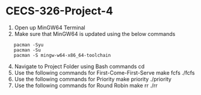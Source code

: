# CECS-326-Project-4
1. Open up MinGW64 Terminal
2. Make sure that MinGW64 is updated using the below commands
```
   pacman -Syu
   pacman -Su
   pacman -S mingw-w64-x86_64-toolchain
```
4. Navigate to Project Folder using Bash commands cd
5. Use the following commands for First-Come-First-Serve
   make fcfs
   ./fcfs <text-file-containing-tasks>
6. Use the following commands for Priority
   make priority
   ./priority <text file containing tasks>
7. Use the following commands for Round Robin
   make rr
   ./rr <text file containing tasks>
